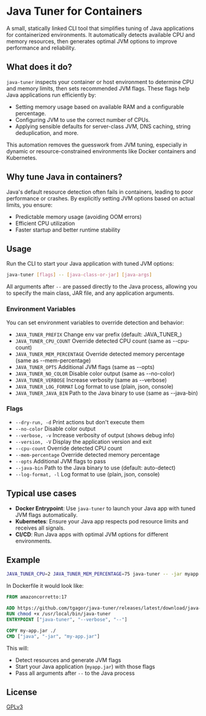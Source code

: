 # Java Tuner for Containers

A small, statically linked CLI tool that simplifies tuning of Java applications for containerized environments. It automatically detects available CPU and memory resources, then generates optimal JVM options to improve performance and reliability.

## What does it do?

`java-tuner` inspects your container or host environment to determine CPU and memory limits, then sets recommended JVM flags. These flags help Java applications run efficiently by:

- Setting memory usage based on available RAM and a configurable percentage.
- Configuring JVM to use the correct number of CPUs.
- Applying sensible defaults for server-class JVM, DNS caching, string deduplication, and more.

This automation removes the guesswork from JVM tuning, especially in dynamic or resource-constrained environments like Docker containers and Kubernetes.

## Why tune Java in containers?

Java's default resource detection often fails in containers, leading to poor performance or crashes. By explicitly setting JVM options based on actual limits, you ensure:

- Predictable memory usage (avoiding OOM errors)
- Efficient CPU utilization
- Faster startup and better runtime stability


## Usage

Run the CLI to start your Java application with tuned JVM options:

```sh
java-tuner [flags] -- [java-class-or-jar] [java-args]
```

All arguments after `--` are passed directly to the Java process, allowing you to specify the main class, JAR file, and any application arguments.


### Environment Variables

You can set environment variables to override detection and behavior:

- `JAVA_TUNER_PREFIX`         Change env var prefix (default: JAVA_TUNER_)
- `JAVA_TUNER_CPU_COUNT`      Override detected CPU count (same as --cpu-count)
- `JAVA_TUNER_MEM_PERCENTAGE` Override detected memory percentage (same as --mem-percentage)
- `JAVA_TUNER_OPTS`           Additional JVM flags (same as --opts)
- `JAVA_TUNER_NO_COLOR`       Disable color output (same as --no-color)
- `JAVA_TUNER_VERBOSE`        Increase verbosity (same as --verbose)
- `JAVA_TUNER_LOG_FORMAT`     Log format to use (plain, json, console)
- `JAVA_TUNER_JAVA_BIN`       Path to the Java binary to use (same as --java-bin)

### Flags

- `--dry-run, -d`         Print actions but don't execute them
- `--no-color`            Disable color output
- `--verbose, -v`         Increase verbosity of output (shows debug info)
- `--version, -V`         Display the application version and exit
- `--cpu-count`           Override detected CPU count
- `--mem-percentage`      Override detected memory percentage
- `--opts`                Additional JVM flags to pass
- `--java-bin`            Path to the Java binary to use (default: auto-detect)
- `--log-format, -l`      Log format to use (plain, json, console)

## Typical use cases

- **Docker Entrypoint**: Use `java-tuner` to launch your Java app with tuned JVM flags automatically.
- **Kubernetes**: Ensure your Java app respects pod resource limits and receives all signals.
- **CI/CD**: Run Java apps with optimal JVM options for different environments.

## Example

```sh
JAVA_TUNER_CPU=2 JAVA_TUNER_MEM_PERCENTAGE=75 java-tuner -- -jar myapp.jar --spring.config.location=prod.yaml
```

In Dockerfile it would look like:

```Dockerfile
FROM amazoncorretto:17

ADD https://github.com/tgagor/java-tuner/releases/latest/download/java-tuner-linux-amd64 /usr/local/bin/java-tuner
RUN chmod +x /usr/local/bin/java-tuner
ENTRYPOINT ["java-tuner", "--verbose", "--"]

COPY my-app.jar ./
CMD ["java", "-jar", "my-app.jar"]
```


This will:
- Detect resources and generate JVM flags
- Start your Java application (`myapp.jar`) with those flags
- Pass all arguments after `--` to the Java process

## License

[GPLv3](./LICENSE)
